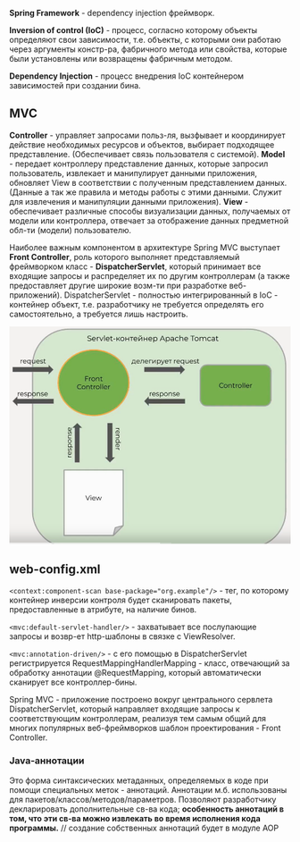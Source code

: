 **Spring Framework** - dependency injection фреймворк.

**Inversion of control (IoC)** - процесс, согласно которому объекты определяют свои зависимости, т.е. объекты, с которыми они работаю через аргументы констр-ра, фабричного метода или свойства, которые были установлены или возвращены фабричным методом.

**Dependency Injection** - процесс внедрения IoC контейнером зависимостей при создании бина.
## MVC
**Controller** - управляет запросами польз-ля, вызфывает и координирует действие необходимых ресурсов и объектов, выбирает подходящее представление. (Обеспечивает связь пользователя с системой).
**Model** - передает контроллеру представление данных, которые запросил пользователь, извлекает и манипулирует данными приложения, обновляет View в соответствии с полученным представлением данных. (Данные а так же правила и методы работы с этими данными. Служит для извлечения и манипуляции данными приложения).
**View** - обеспечивает различные способы визуализации данных, получаемых от модели или контроллера, отвечает за отображение данных предметной обл-ти (модели) пользователю.

Наиболее важным компонентом в архитектуре Spring MVC выступает **Front Controller**, роль которого выполняет представляемый фреймворком класс - **DispatcherServlet**, который принимает все входящие запросы и распределяет их по другим контроллерам (а также предоставляет другие широкие возм-ти при разработке веб-приложений).
DispatcherServlet - полностью интегрированный в IoC - контейнер объект, т.е. разработчику не требуется определять его самостоятельно, а требуется лишь настроить.

![Front_Controller.png](https://github.com/ArthurYasak/JavaTheory/blob/d8df50dc9c538041bd43f7443fb1320a9bb82415/images/spring/skillbox/FrontController.PNG)

## web-config.xml
```<context:component-scan base-package="org.example"/>``` - тег, по которому контейнер инверсии контроля будет сканировать пакеты, предоставленные в атрибуте, на наличие бинов.

```<mvc:default-servlet-handler/>``` - захватывает все послупающие запросы и возвр-ет http-шаблоны в связке с ViewResolver.

```<mvc:annotation-driven/>``` - с его помощью в DispatcherServlet регистрируется RequestMappingHandlerMapping - класс, отвечающий за обработку аннотации @RequestMapping, который автоматически сканирует все контроллер-бины. 

Spring MVC - приложение построено вокруг центрального сервлета DispatcherServlet, который направляет входящие запросы к соответствующим контроллерам, реализуя тем самым общий для многих популярных веб-фреймворков шаблон проектирования - Front Controller.

### Java-аннотации
Это форма синтаксических метаданных, определяемых в коде при помощи специальных меток - аннотаций. Аннотации м.б. использованы для пакетов/классов/методов/параметров. Позволяют разработчику декларировать дополнительные св-ва кода; **особенность аннотаций в том, что эти св-ва можно извлекать во время исполнения кода программы.**
// создание собственных аннотаций будет в модуле AOP
